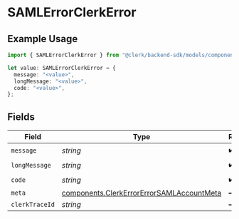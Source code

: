 # SAMLErrorClerkError

## Example Usage

```typescript
import { SAMLErrorClerkError } from "@clerk/backend-sdk/models/components";

let value: SAMLErrorClerkError = {
  message: "<value>",
  longMessage: "<value>",
  code: "<value>",
};
```

## Fields

| Field                                                                                                  | Type                                                                                                   | Required                                                                                               | Description                                                                                            |
| ------------------------------------------------------------------------------------------------------ | ------------------------------------------------------------------------------------------------------ | ------------------------------------------------------------------------------------------------------ | ------------------------------------------------------------------------------------------------------ |
| `message`                                                                                              | *string*                                                                                               | :heavy_check_mark:                                                                                     | N/A                                                                                                    |
| `longMessage`                                                                                          | *string*                                                                                               | :heavy_check_mark:                                                                                     | N/A                                                                                                    |
| `code`                                                                                                 | *string*                                                                                               | :heavy_check_mark:                                                                                     | N/A                                                                                                    |
| `meta`                                                                                                 | [components.ClerkErrorErrorSAMLAccountMeta](../../models/components/clerkerrorerrorsamlaccountmeta.md) | :heavy_minus_sign:                                                                                     | N/A                                                                                                    |
| `clerkTraceId`                                                                                         | *string*                                                                                               | :heavy_minus_sign:                                                                                     | N/A                                                                                                    |